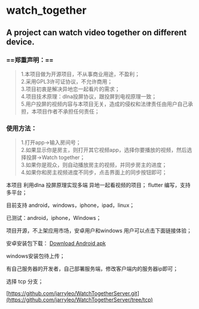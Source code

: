 # watch_together


## A project can watch video together on different device.


### ==郑重声明：==
> 1.本项目做为开源项目，不从事商业用途，不盈利；        
> 2.采用GPL3许可证协议，不允许商用；          
> 3.项目初衷是解决异地恋一起看片的需求；          
> 4.项目技术原理：dlna投屏协议，跟投屏到电视原理一致；        
> 5.用户投屏的视频内容与本项目无关，造成的侵权和法律责任由用户自己承担，本项目作者不承担任何责任；   

### 使用方法：
> 1.打开app->输入房间号；                  
> 2.如果显示你是房主，则打开其它视频app，选择你要播放的视频，然后选择投屏->Watch together；                         
> 3.如果你是观众，则自动播放房主的视频，并同步房主的进度；                 
> 4.如果你和房主视频进度不同步，点击界面上的同步按钮即可；

本项目 利用dlna 投屏原理实现多端 异地一起看视频的项目；
flutter 编写，支持多平台；

目前支持 android，windows，iphone，ipad，linux；

已测试：android，iphone，Windows；

项目开源，不上架应用市场，安卓用户和windows 用户可以点击下面链接体验；

安卓安装包下载：
[Download Android apk](https://github.com/jarryleo/watch_together/releases/download/1.0.1/watch_together_1.0.1.apk)

windows安装包待上传；

有自己服务器的开发者，自己部署服务端，修改客户端内的服务器ip即可；

选择 tcp 分支；

[https://github.com/jarryleo/WatchTogetherServer.git](https://github.com/jarryleo/WatchTogetherServer/tree/tcp)